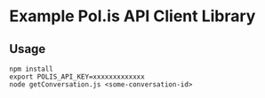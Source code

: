 # Example Pol.is API Client Library

## Usage

```
npm install
export POLIS_API_KEY=xxxxxxxxxxxxx
node getConversation.js <some-conversation-id>
```
